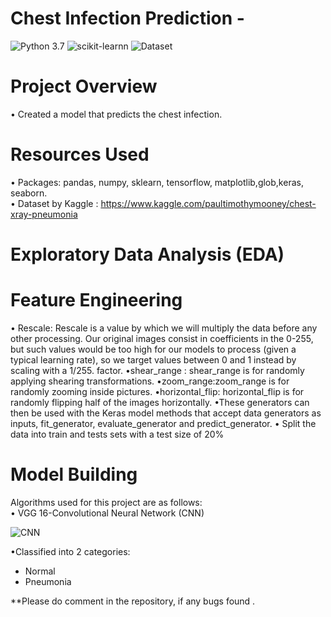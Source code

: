 # Chest Infection Prediction - 
![Python 3.7](https://img.shields.io/badge/Python-3.7-brightgreen.svg) ![scikit-learnn](https://img.shields.io/badge/Library-Scikit_Learn-orange.svg)  ![Dataset](https://img.shields.io/badge/Dataset-Kaggle-blue.svg)

#  Project Overview
• Created a model that predicts the chest infection.<br/>


# Resources Used
• Packages: pandas, numpy, sklearn, tensorflow, matplotlib,glob,keras, seaborn.<br/>
• Dataset by Kaggle :  https://www.kaggle.com/paultimothymooney/chest-xray-pneumonia

 
#  Exploratory Data Analysis (EDA)

# Feature Engineering
• Rescale:  Rescale is a value by which we will multiply the data before any other processing. Our original images consist in coefficients in the 0-255, but such values would be too high for our models to process (given a typical learning rate), so we target values between 0 and 1 instead by scaling with a 1/255. factor.
•shear_range : shear_range is for randomly applying shearing transformations.
•zoom_range:zoom_range is for randomly zooming inside pictures.
•horizontal_flip: horizontal_flip is for randomly flipping half of the images horizontally. 
•These generators can then be used with the Keras model methods that accept data generators as inputs, fit_generator, evaluate_generator and predict_generator.
• Split the data into train and tests sets with a test size of 20%

# Model Building
Algorithms used for this project are as follows:<br/>
• VGG 16-Convolutional Neural Network (CNN)<br/>

![CNN](https://media.geeksforgeeks.org/wp-content/uploads/20200219152207/new41.jpg)

•Classified into 2 categories:<br/>
   * Normal <br/>
   * Pneumonia<br/>



**Please do comment in the repository, if any bugs found .<br/>
 